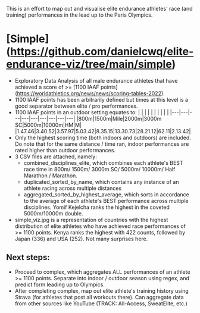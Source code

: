 This is an effort to map out and visualise elite endurance athletes' race (and training) performances in the lead up to the Paris Olympics.

# [Simple] (https://github.com/danielcwq/elite-endurance-viz/tree/main/simple)

- Exploratory Data Analysis of all male endurance athletes that have achieved a score of >= [1100 IAAF points] (https://worldathletics.org/news/news/scoring-tables-2022).
- 1100 IAAF points has been arbitrarily defined but times at this level is a good separator between elite / pro performances.
- 1100 IAAF points in an outdoor setting equates to:
  | | | | | | | | | |
  |---|---|---|---|---|---|---|---|---|
  |800m|1500m|Mile|2000m|3000m SC|5000m|10000m|HM|M|
  |1.47.46|3.40.52|3.57.97|5.03.42|8.35.15|13.30.73|28.21.12|62.11|2.13.42|
- Only the highest scoring time (both indoors and outdoors) are included. Do note that for the same distance / time ran, indoor performances are rated higher than outdoor performances.
- 3 CSV files are attached, namely:
  - combined_disciplines_elite, which combines each athlete's BEST race time in 800m/ 1500m/ 3000m SC/ 5000m/ 10000m/ Half Marathon / Marathon.
  - duplicated_sorted_by_name, which contains any instance of an athlete racing across multiple distances
  - aggregated_sorted_by_highest_average, which sorts in accordance to the average of each athlete's BEST performance across multiple disciplines. Yomif Kejelcha ranks the highest in the coveted 5000m/10000m double.
- simple_viz.jpg is a representation of countries with the highest distribution of elite athletes who have achieved race performances of >= 1100 points. Kenya ranks the highest with 422 counts, followed by Japan (336) and USA (252). Not many surprises here.

## Next steps:

- Proceed to complex, which aggregates ALL performances of an athlete >= 1100 points. Separate into indoor / outdoor season using regex, and predict form leading up to Olympics.
- After completing complex, map out elite athlete's training history using Strava (for athletes that post all workouts there). Can aggregate data from other sources like YouTube (TRACK: All-Access, SweatElite, etc.)
